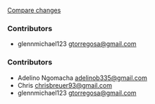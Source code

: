 [Compare changes](https://github.com/stacksjs/bun-query-builder/compare/v0.1.0...HEAD)

### Contributors

- glennmichael123 <gtorregosa@gmail.com>

### Contributors

- Adelino Ngomacha <adelinob335@gmail.com>
- Chris <chrisbreuer93@gmail.com>
- glennmichael123 <gtorregosa@gmail.com>
